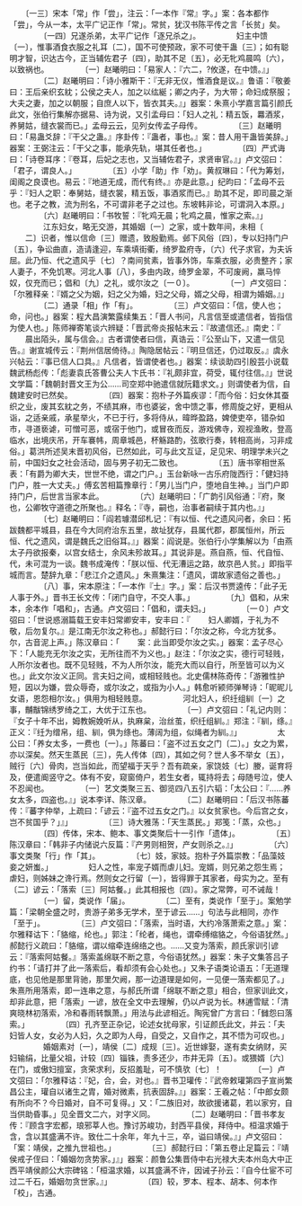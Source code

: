 <!-- { "loadSidebar": true } -->
　　〔一三〕宋本「常」作「尝」，注云：「一本作『常』字。」案：各本都作「尝」，今从一本，太平广记正作「常」。常贫，犹汉书陈平传之言「长贫」矣。
　　
　　〔一四〕兄遂杀弟，太平广记作「逐兄杀之」。
　　
　　妇主中馈〔一〕，惟事酒食衣服之礼耳〔二〕，国不可使预政，家不可使干蛊〔三〕；如有聪明才智，识达古今，正当辅佐君子〔四〕，助其不足〔五〕，必无牝鸡晨鸣〔六〕，以致祸也。
　　
　　〔一〕赵曦明曰：「易家人：『六二，?攸遂，在中馈。』」
　　
　　〔二〕赵曦明曰：「诗小雅斯干：『无非无仪，惟酒食是议。』鲁语：『敬姜曰：王后亲织玄紞；公侯之夫人，加之以纮綖；卿之内子，为大带；命妇成祭服；大夫之妻，加之以朝服；自庶人以下，皆衣其夫。』」器案：朱熹小学嘉言篇引颜氏此文，张伯行集解亦据易、诗为说，又引孟母曰：「妇人之礼：精五饭，羃酒浆，养舅姑，缝衣裳而已。」孟母云云，见列女传孟子母传。
　　
　　〔三〕赵曦明曰：「易蛊爻辞：『干父之蛊。』序卦传：『蛊者，事也。』案：昔人用干蛊皆美辞。」器案：王弼注云：「干父之事，能承先轨，堪其任者也。」
　　
　　〔四〕严式诲曰：「诗卷耳序：『卷耳，后妃之志也，又当辅佐君子，求贤审官。』」卢文弨曰：「君子，谓良人。」
　　
　　〔五〕小学「助」作「劝」。黄叔琳曰：「代为筹划，闺阁之良谟也。易云：『地道无成，而代有终。』亦是此意。」纪昀曰：「孟母不云乎：『妇人之职：奉舅姑，缝衣裳，精五饭，事酒浆而已。』助其不足，即司晨之渐也。老子之教，流为刑名，不可谓非老子之过也。东坡韩非论，可谓洞入本原。」
　　
　　〔六〕赵曦明曰：「书牧誓：『牝鸡无晨；牝鸡之晨，惟家之索。』」
　　
　　江东妇女，略无交游，其婚姻〔一〕之家，或十数年间，未相〔
　　二〕识者，惟以信命〔三〕赠遗，致殷勤焉。邺下风俗〔四〕，专以妇持门户〔五〕，争讼曲直，造请逢迎，车乘填街衢，绮罗盈府寺，〔六〕代子求官，为夫诉屈。此乃恒、代之遗风乎〔七〕？南间贫素，皆事外饰，车乘衣服，必贵整齐；家人妻子，不免饥寒。河北人事〔八〕，多由内政，绮罗金翠，不可废阙，羸马悴奴，仅充而已；倡和〔九〕之礼，或尔汝之〔一０〕。
　　
　　〔一〕卢文弨曰：「尔雅释亲：『婿之父为姻，妇之父为婚，妇之父母，婿之父母，相谓为婚姻。』」
　　
　　〔二〕通录「相」作「有」。
　　
　　〔三〕卢文弨曰：「信，使人也；命，问也。」器案：程大昌演繁露续集五：「晋人书问，凡言信至或遣信者，皆指信为使人也。」陈师禅寄笔谈六辨疑：「晋武帝炎报帖末云：『故遣信还。』南史：『
　　晨出陌头，属与信会。』古者谓使者曰信，真诰云：『公至山下，又遣一信见告。』谢宣城传云：『荆州信居倚待。』陶隐居帖云：『明旦信还，仍过取反。』虞永兴帖云：『事已信人口具。』凡信者，皆谓使者也。」器案：续谈助四引殷芸小说载魏武杨彪传：「彪妻袁氏答曹公夫人卞氏书：『礼颇非宜，荷受，辄付往信。』」世说文学篇：「魏朝封晋文王为公……司空郑中驰遣信就阮籍求文。」则谓使者为信，自魏建安时已然矣。
　　
　　〔四〕器案：抱朴子外篇疾谬：「而今俗：妇女休其蚕织之业，废其玄紞之务，不绩其麻，市也婆娑，舍中馈之事，修周旋之好，更相从诣，之适亲戚，承星举火，不已于行，多将侍从，暐晔盈路，婢使吏卒，错杂如市，寻道亵谑，可憎可恶，或宿于他门，或冒夜而反，游戏佛寺，观视渔畋，登高临水，出境庆吊，开车褰帏，周章城邑，杯觞路酌，弦歌行奏，转相高尚，习非成俗。」葛洪所述吴末晋初风俗，已然如此，可与此文互证，足见宋、明理学未兴之前，中国妇女之社会活动，固与男子初无二致也。
　　
　　〔五〕唐书宰相世系表：「有爵为卿大夫，世世不绝，谓之门户。」玉台新咏一古乐府陇西行：「健妇持门户，胜一大丈夫。」傅玄苦相篇豫章行：「男儿当门户，堕地自生神。」当门户即持门户，后世言当家本此。
　　
　　〔六〕赵曦明曰：「广韵引风俗通：『府，聚也，公卿牧守道德之所聚也。』释名：『寺，嗣也，治事者嗣续于其内也。』」
　　
　　〔七〕赵曦明曰：「阎若璩潜邱札记：『有以恒、代之遗风问者，余曰：拓跋魏都平城县，县在今大同府治东五里，故址犹存，县属代郡，郡属恒州，所云恒、代之遗风，谓是魏氏之旧俗耳。』」器案：阎说是。张伯行小学集解以为「由燕太子丹欲报秦，以宫女结士，余风未殄故耳。」其说非是。燕自燕，恒、代自恒、代，未可混为一谈。魏书成淹传：「朕以恒、代无漕运之路，故京邑人贫。」即指平城而言。楚辞九章：「悲江介之遗风。」朱熹集注：「遗风，谓故家遗俗之善也。」
　　
　　〔八〕事，宋本原注：「一本作『士』字。」案：后汉书贾逵传：「此子无人事于外。」晋书王长文传：「闭门自守，不交人事。」
　　
　　〔九〕倡和，从宋本，余本作「唱和」，古通。卢文弨曰：「倡和，谓夫妇。」
　　
　　〔一０〕卢文弨曰：「世说惑溺篇载王安丰妇常卿安丰，安丰曰：『
　　妇人卿婿，于礼为不敬，后勿复尔。』是江南无尔汝之称也。」郝懿行曰：「尔汝之称，今北方犹多。尔，古音泥上声。」陈汉章曰：「
　　案：此当即受尔汝之实。」器案：孟子尽心下：「人能充无尔汝之实，无所往而不为义也。」赵注：「尔汝之实，德行可轻贱，人所尔汝者也。既不见轻贱，不为人所尔汝，能充大而以自行，所至皆可以为义也。」此文尔汝义正同。言夫妇之间，或相轻贱也。北史儒林陈奇传：「游雅性护短，因以为嫌，尝众辱奇，或尔汝之，或指为小人。」韩愈听颍师弹琴诗：「昵昵儿女语，恩怨相尔汝。」俱用为相轻贱意。
　　
　　河北妇人，织纴组紃〔一〕之事，黼黻锦绣罗绮之工，大优于江东也。
　　
　　〔一〕卢文弨曰：「礼记内则：『女子十年不出，姆教婉娩听从，执麻枲，治丝茧，织纴组紃。』郑注：『紃，绦。』正义：『纴为缯帛，组、紃，俱为绦也。薄阔为组，似绳者为紃。』」
　　
　　太公曰：「养女太多，一费也〔一〕。」陈蕃曰：「盗不过五女之门〔二〕。」女之为累，亦以深矣。然天生蒸民〔三〕，先人传体〔四〕，其如之何？世人多不举女〔五〕，贼行〔六〕骨肉，岂当如此，而望福于天乎？吾有疏亲，家饶妓〔七〕媵，诞育将及，便遣阍竖守之。体有不安，窥窗倚户，若生女者，辄持将去；母随号泣，使人不忍闻也。
　　
　　〔一〕艺文类聚三五、御览四八五引六韬：「太公曰：『……养女太多，四盗也。』」说本李详、陈汉章。
　　
　　〔二〕赵曦明曰：「后汉书陈蕃传：『蕃字仲举，上疏曰：「谚云：『盗不过五女之门。』以女贫家也。今后宫之女，岂不贫国乎？」』」
　　
　　〔三〕诗大雅荡：「天生蒸民。」郑笺：「蒸，众也。」
　　
　　〔四〕传体，宋本、鲍本、事文类聚后十一引作「遗体」。
　　
　　〔五〕陈汉章曰：「韩非子内储说六反篇：『产男则相贺，产女则杀之。』」
　　
　　〔六〕事文类聚「行」作「其」。
　　
　　〔七〕妓，家妓。抱朴子外篇崇教：「品藻妓妾之妍蚩。」
　　
　　妇人之性，率宠子婿而虐儿妇。宠婿，则兄弟之怨生焉；虐妇，则姊妹之谗行焉。然则女之行留〔一〕，皆得罪于其家者，母实为之。至有〔二〕谚云：「落索〔三〕阿姑餐。」此其相报也〔四〕。家之常弊，可不诫哉！
　　
　　〔一〕留，类说作「届」。
　　
　　〔二〕至有，类说作「至于」。案勉学篇：「梁朝全盛之时，贵游子弟多无学术，至于谚云……」句法与此相同，亦作「至于」。
　　
　　〔三〕卢文弨曰：「落索，当时语，大约冷落萧索之意。」案：尔雅释诂下：「貉缩，纶也。」郭注：「纶者，绳也，谓牵缚缩貉之，今俗语犹然。」郝懿行义疏曰：「貉缩，谓以缩牵连绵络之也。……又变为落索，颜氏家训引谚云：『落索阿姑餐。』落索盖绵联不断之意，今俗语犹然。」器案：朱子文集答吕子约书：「请打并了此一落索后，看却须有会心处也。」又朱子语类论语五：「无道理底，也见他是那里背驰，那里欠阙，那一边道理是如何，一见便一落索都见了。」朱熹所用落索，即一连串之意，与郝氏所谓「绵联不断之意」相合，但家训此文，却非此意，把「落索」一谚，放在全文中去理解，仍以卢说为长。林逋雪赋：「清爽晓林初落索，冷和春雨转飘萧。」用法与此谚相近。陶宪曾广方言曰：「雠怨曰落索。」
　　
　　〔四〕孔齐至正杂记，论述女扰母家，引证颜氏此文，并云：「夫妇皆人女，女必为人妇，久之即为人母，自受之，又自作之，其不悟为可叹也。」
　　
　　婚姻素对〔一〕，靖侯〔二〕成规〔三〕。近世嫁娶，遂有卖女纳财，买妇输绢，比量父祖，计较〔四〕锱铢，责多还少，市井无异〔五〕。或猥婿〔六〕在门，或傲妇擅室，贪荣求利，反招羞耻，可不慎欤〔七〕！
　　
　　〔一〕卢文弨曰：「尔雅释诂：『妃，合，会，对也。』晋书卫瓘传：『武帝敕瓘第四子宣尚繁昌公主，瓘自以诸生之胄，婚对微素，抗表固辞。』」器案：王羲之帖：「中郎女颇有所向不？今日婚对，自不可复得。」又：「二族旧对，故欲援诸葛，若以家穷，自当供助昏事。」见全晋文二六，对字义同。
　　
　　〔二〕赵曦明曰：「晋书孝友传：『顾含字宏都，琅邪莘人也。豫讨苏峻功，封西平县侯，拜侍中。桓温求婚于含，含以其盛满不许。致仕二十余年，年九十三，卒，谥曰靖侯。』」卢文弨曰：「案：靖侯，之推九世祖也。」
　　
　　〔三〕郝懿行曰：「第五卷止足篇云：『靖侯戒子侄曰：「婚姻勿贪势家。」』」器案：颜鲁公集晋侍中右光禄大夫本州岛大中正西平靖侯颜公大宗碑铭：「桓温求婚，以其盛满不许，因诫子孙云：『自今仕宦不可过二千石，婚姻勿贪世家。』」
　　
　　〔四〕较，罗本、程本、胡本、何本作「校」，古通。
　　
